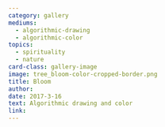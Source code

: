 ```yaml
---
category: gallery
mediums:
  - algorithmic-drawing
  - algorithmic-color
topics:
  - spirituality
  - nature
card-class: gallery-image
image: tree_bloom-color-cropped-border.png
title: Bloom
author:
date: 2017-3-16
text: Algorithmic drawing and color
link:
---
```

